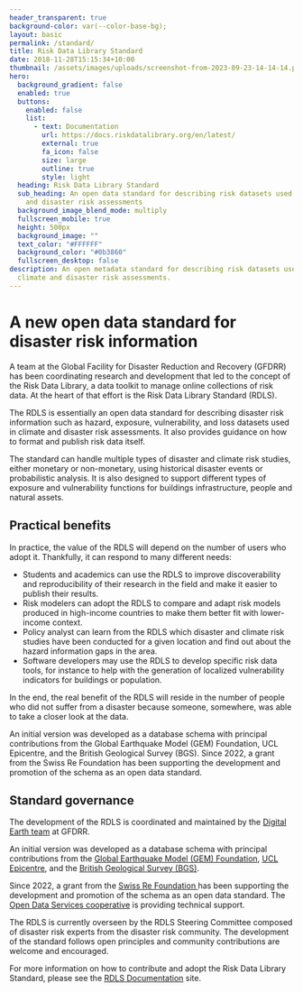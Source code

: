 ```yaml
---
header_transparent: true
background-color: var(--color-base-bg);
layout: basic
permalink: /standard/
title: Risk Data Library Standard
date: 2018-11-28T15:15:34+10:00
thumbnail: /assets/images/uploads/screenshot-from-2023-09-23-14-14-14.png
hero:
  background_gradient: false
  enabled: true
  buttons:
    enabled: false
    list:
      - text: Documentation
        url: https://docs.riskdatalibrary.org/en/latest/
        external: true
        fa_icon: false
        size: large
        outline: true
        style: light
  heading: Risk Data Library Standard
  sub_heading: An open data standard for describing risk datasets used in climate
    and disaster risk assessments
  background_image_blend_mode: multiply
  fullscreen_mobile: true
  height: 500px
  background_image: ""
  text_color: "#FFFFFF"
  background_color: "#0b3860"
  fullscreen_desktop: false
description: An open metadata standard for describing risk datasets used in
  climate and disaster risk assessments.
---
```

# A new open data standard for disaster risk information

A team at the Global Facility for Disaster Reduction and Recovery (GFDRR) has been coordinating research and development that led to the concept of the Risk Data Library, a data toolkit to manage online collections of risk data. At the heart of that effort is the Risk Data Library Standard (RDLS).

The RDLS is essentially an open data standard for describing disaster risk information such as hazard, exposure, vulnerability, and loss datasets used in climate and disaster risk assessments. It also provides guidance on how to format and publish risk data itself. 

The standard can handle multiple types of disaster and climate risk studies, either monetary or non-monetary, using historical disaster events or probabilistic analysis. It is also designed to support different types of exposure and vulnerability functions for buildings infrastructure, people and natural assets.

## Practical benefits

In practice, the value of the RDLS will depend on the number of users who adopt it. Thankfully, it can respond to many different needs:

* Students and academics can use the RDLS to improve  discoverability and reproducibility of their research in the field and make it easier to publish their results.
* Risk modelers can adopt the RDLS to compare and adapt risk models produced in high-income countries to make them better fit with lower-income context. 
* Policy analyst can learn from the RDLS which disaster and climate risk studies have been conducted for a given location and find out about the hazard information gaps in the area. 
* Software developers may use the RDLS to develop specific risk data tools, for instance to help with the generation of localized vulnerability indicators for buildings or population. 

In the end, the real benefit of the RDLS will reside in the number of people who did not suffer from a disaster because someone, somewhere, was able to take a closer look at the data.

An initial version was developed as a database schema with principal contributions from the Global Earthquake Model (GEM) Foundation, UCL Epicentre, and the British Geological Survey (BGS).  Since 2022, a grant from the Swiss Re Foundation has been supporting the development and promotion of the schema as an open data standard.

## Standard governance

The development of the RDLS is coordinated and maintained by the [Digital Earth team](https://www.gfdrr.org/en/digitalearthpartnership) at GFDRR.

An initial version was developed as a database schema with principal contributions from the [Global Earthquake Model (GEM) Foundation](https://www.globalquakemodel.org/), [UCL Epicentre](https://www.ucl.ac.uk/epicentre/), and the [British Geological Survey (BGS)](https://www.bgs.ac.uk/).  

Since 2022, a grant from the [Swiss Re Foundation ](https://www.swissrefoundation.org/)has been supporting the development and promotion of the schema as an open data standard. The [Open Data Services cooperative](https://opendataservices.coop/) is providing technical support.

The RDLS is currently overseen by the RDLS Steering Committee composed of disaster risk experts from the disaster risk community. The development of the standard follows open principles and community contributions are welcome and encouraged. 

For more information on how to contribute and adopt the Risk Data Library Standard, please see the [RDLS Documentation](https://docs.riskdatalibrary.org/) site.